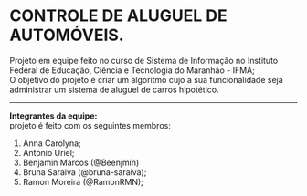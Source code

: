 # CONTROLE DE ALUGUEL DE AUTOMÓVEIS.
Projeto em equipe feito no curso de Sistema de Informação no Instituto Federal de Educação, Ciência e Tecnologia do Maranhão - IFMA;  
O objetivo do projeto é criar um algoritmo cujo a sua funcionalidade seja administrar um sistema de aluguel de carros hipotético.  
***
**Integrantes da equipe:**  
projeto é feito com os seguintes membros:  
1. Anna Carolyna;
2. Antonio Uriel;
3. Benjamin Marcos (@Beenjmin)
4. Bruna Saraiva (@bruna-saraiva);
5. Ramon Moreira (@RamonRMN);
